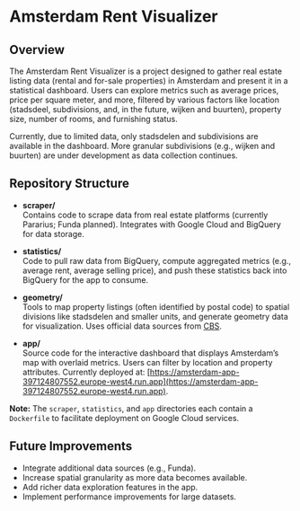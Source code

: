 # Amsterdam Rent Visualizer

## Overview
The Amsterdam Rent Visualizer is a project designed to gather real estate listing data (rental and for-sale properties) in Amsterdam and present it in a statistical dashboard. Users can explore metrics such as average prices, price per square meter, and more, filtered by various factors like location (stadsdeel, subdivisions, and, in the future, wijken and buurten), property size, number of rooms, and furnishing status.

Currently, due to limited data, only stadsdelen and subdivisions are available in the dashboard. More granular subdivisions (e.g., wijken and buurten) are under development as data collection continues.

## Repository Structure
- **scraper/**  
  Contains code to scrape data from real estate platforms (currently Pararius; Funda planned). Integrates with Google Cloud and BigQuery for data storage.

- **statistics/**  
  Code to pull raw data from BigQuery, compute aggregated metrics (e.g., average rent, average selling price), and push these statistics back into BigQuery for the app to consume.

- **geometry/**  
  Tools to map property listings (often identified by postal code) to spatial divisions like stadsdelen and smaller units, and generate geometry data for visualization. Uses official data sources from [CBS](https://www.cbs.nl).

- **app/**  
  Source code for the interactive dashboard that displays Amsterdam’s map with overlaid metrics. Users can filter by location and property attributes. Currently deployed at:
  [https://amsterdam-app-397124807552.europe-west4.run.app](https://amsterdam-app-397124807552.europe-west4.run.app).

**Note:** The `scraper`, `statistics`, and `app` directories each contain a `Dockerfile` to facilitate deployment on Google Cloud services.

## Future Improvements
- Integrate additional data sources (e.g., Funda).
- Increase spatial granularity as more data becomes available.
- Add richer data exploration features in the app.
- Implement performance improvements for large datasets.